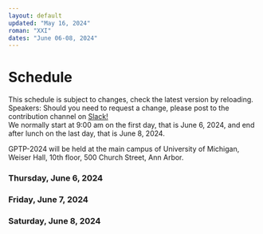 ```yaml
---
layout: default
updated: "May 16, 2024"
roman: "XXI"
dates: "June 06-08, 2024"
---
```


# Schedule

This schedule is subject to  changes, check the latest version by reloading. Speakers: Should you need to request a change, please post to the contribution channel on [Slack!](https://gptp-workshops.slack.com)  
We normally start at 9:00 am on the first day, that is June 6, 2024,
and end after lunch on the last day, that is June 8, 2024.  

GPTP-2024 will be held at the main campus of University of Michigan, Weiser Hall, 10th floor, 500 Church Street, Ann Arbor.

### Thursday, June 6, 2024

<!--
- 8:30a _Coffee, juice, pastries, fruit_
- 9:00a _Opening Remarks_
- 9:15a _Keynote_ by [Oana Carja](https://cbd.cmu.edu/people/carja.html) (Carnegie Mellon University): _"Topological puzzles in biology: how geometry shapes evolution and applications to designing intelligent collectives"_
- 10:00a _Break/Discussion/Coffee_
- 10:30a [Pedro Ribeiro](https://www.cedars-sinai.org/) (Cedars-Sinai Medical Center): _"Automated machine learning"_
- 11:15a [Una May OReilly](https://www.csail.mit.edu/person/una-may-oreilly) (MIT CSAIL): _"Analysis of a Pairwise Dominance
Coevolutionary Algorithm with Spatial Topology"_
- 12:00p _Discussion_
- 12:30p _Lunch_
- 1:30p [Nathan Haut](https://www.cse.msu.edu/~hautn/) (Michigan State University): _"Accelerating Image Analysis Research with Active Learning Techniques in Genetic Programming"_
- 2:15p [Wolfgang Banzhaf](https://www.cse.msu.edu/~banzhafw/) (Michigan State University):  _"Neutrality"_
- 3:00p _Break/Discussion/Coffee_
- 3:30p _Lightning Talks_:  
  - 3:30p [Nic McPhee](https://academics.morris.umn.edu/nic-mcphee) (University of Minnesota): _"The Impact of Step Limits on Generalization &
Stability in Software Synthesis"_
  - 3:45p [Iñaki Hidalgo](https://www.ucm.es/directorio?id=9382) (Universidad Complutense de Madrid): _"Genetic Programming Techniques for Glucose Prediction in people with Diabetes"_
  - 4:00p [Matthew Andres Moreno](https://directory.natsci.msu.edu/Directory/Profiles/Person/103198) (Michigan State University):  _"Hereditary stratigraphy methods for phylogenetic inference over distributed EC populations"_
- 4:15p [Moshe Sipper](https://www.moshesipper.com/) (Ben-Gurion University): _"A Melting Pot of Evolution and Learning"_
- 5:00p _Closing Discussion_
- 6:30p _Dinner at Kellog Center_
-->

### Friday, June 7, 2024

<!--
- 8:30a _Coffee, juice, pastries, fruit_
- 9:00a _Opening Remarks_
- 9:15a _Keynote_ by [Thomas Bäck](https://www.universiteitleiden.nl/en/staffmembers/thomas-back) (Leiden University): _"Automatic Algorithm Configuration for Expensive Optimization Tasks"_
- 10:00a _Break/Discussion/Coffee_
- 10:30a [Lee Spector](https://www.amherst.edu/people/facstaff/lspector) (Amherst College and UMass Amherst): _"Particularity"_
- 11:15a [Joel Lehman, Herbie Bradley](https://Carper.ai) (Carper.ai): _"The OpenELM Library: Leveraging Progress in Language Models for Novel Evolutionary Algorithms"_
- 12:00p _Discussion_
- 12:30p _Lunch_
-  1:30p [Eric Medvet](https://medvet.inginf.units.it/) (University of Trieste): _"GP for Continuous Control: Teacher or Learner? The Case of Simulated Modular Soft Robots"_
- 2:15p [Christian Haider](https://heal.heuristiclab.com/team/haider) (Univ. Applied Sciences Upper Austria, HEAL): _"Shape-constrained Symbolic Regression:
Real-World Applications in Magnetization, Extrusion and Data Validation"_
- 3:00p _Break/Discussion/Coffee_
- 3:30p _Lightning Talks_:
  - 3:30p [Michael Affenzeller](https://heal.heuristiclab.com/team/affenzeller) (Univ. Applied Sciences Upper Austria, HEAL): _"GP in Prescriptive Analytics"_
  - 3:45p [Stuart W. Card](https://www.critical.com/index.html) (Critical Technologies Inc.): _"Towards Information Theoretic GP of Causal Models"_
- 4:00p [Alexander Lalejini](https://www.gvsu.edu/computing/lalejini-alexander-111.htm) (Grand Valley State University): _"Phylogeny-informed fitness estimation"_
- 4:45p _Closing Discussion_
- 6:30p _After meeting social gatherings_
-->


### Saturday, June 8, 2024
<!--
- 8:30a _Coffee, juice, pastries, fruit_
- 9:00a _Opening Remarks_
- 9:15a _Keynote_ by [James Foster](https://www.uidaho.edu/sci/biology/people/faculty/foster) (Univ. Idaho) 
- 10:00a _Break/Discussion/Coffee_
- 10:30a _Lightning Talks_:
  - 10:30a [Lisa Soros](https://cs.barnard.edu/profiles/lisa-soros) (Barnard College): _"Exploiting Failure in Evolution"_
  - 10:45a [Fabricio Olivetti de Franca](https://www.ufabc.edu.br/ensino/docentes/fabricio-olivetti-de-franca) (Federal University of ABC): _"Origami: (un)folding the abstraction of recursion schemes for program synthesis"_
- 11:00a [Emily Dolson](https://www.egr.msu.edu/people/profile/dolsonem) (Michigan State University): _"Reachability Analysis for Lexicase Selection via
Community Assembly Graphs"_
- 11:45a [Talib Hussain](https://departments.johnabbott.qc.ca/william%20russell%202/talib-hussain/) (John Abbott College): _"Let’s Evolve Intelligence, Not Solutions"_
-  12:30p _Closing Discussion & Lunch_
-  13:30p _End of the Workshop_
-->

<!-- ## For travel preparations -->





